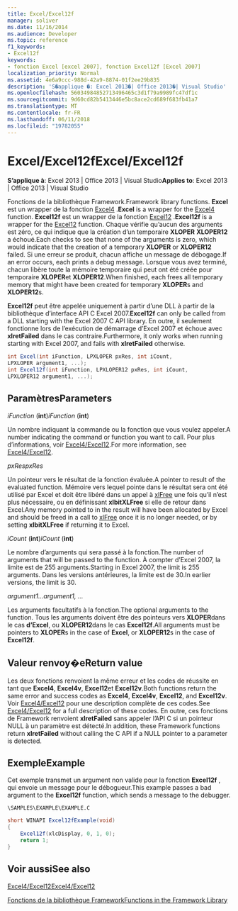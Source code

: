 ```yaml
---
title: Excel/Excel12f
manager: soliver
ms.date: 11/16/2014
ms.audience: Developer
ms.topic: reference
f1_keywords:
- Excel12f
keywords:
- fonction Excel [excel 2007], fonction Excel12f [Excel 2007]
localization_priority: Normal
ms.assetid: 4e6a9ccc-988d-42a9-8874-01f2ee29b835
description: 'S�applique �: Excel 2013�| Office 2013�| Visual Studio'
ms.openlocfilehash: 56034984852713496465c3d1f79a9989fc47df1c
ms.sourcegitcommit: 9d60cd82b5413446e5bc8ace2cd689f683fb41a7
ms.translationtype: MT
ms.contentlocale: fr-FR
ms.lasthandoff: 06/11/2018
ms.locfileid: "19782055"
---
```

# <a name="excelexcel12f"></a><span data-ttu-id="166eb-104">Excel/Excel12f</span><span class="sxs-lookup"><span data-stu-id="166eb-104">Excel/Excel12f</span></span>

 <span data-ttu-id="166eb-105">**S’applique à**: Excel 2013 | Office 2013 | Visual Studio</span><span class="sxs-lookup"><span data-stu-id="166eb-105">**Applies to**: Excel 2013 | Office 2013 | Visual Studio</span></span> 
  
<span data-ttu-id="166eb-106">Fonctions de la bibliothèque Framework.</span><span class="sxs-lookup"><span data-stu-id="166eb-106">Framework library functions.</span></span> <span data-ttu-id="166eb-107">**Excel** est un wrapper de la fonction [Excel4](excel4-excel12.md) .</span><span class="sxs-lookup"><span data-stu-id="166eb-107">**Excel** is a wrapper for the [Excel4](excel4-excel12.md) function.</span></span> <span data-ttu-id="166eb-108">**Excel12f** est un wrapper de la fonction [Excel12](excel4-excel12.md) .</span><span class="sxs-lookup"><span data-stu-id="166eb-108">**Excel12f** is a wrapper for the [Excel12](excel4-excel12.md) function.</span></span> <span data-ttu-id="166eb-109">Chaque vérifie qu’aucun des arguments est zéro, ce qui indique que la création d’un temporaire **XLOPER** **XLOPER12** a échoué.</span><span class="sxs-lookup"><span data-stu-id="166eb-109">Each checks to see that none of the arguments is zero, which would indicate that the creation of a temporary **XLOPER** or **XLOPER12** failed.</span></span> <span data-ttu-id="166eb-110">Si une erreur se produit, chacun affiche un message de débogage.</span><span class="sxs-lookup"><span data-stu-id="166eb-110">If an error occurs, each prints a debug message.</span></span> <span data-ttu-id="166eb-111">Lorsque vous avez terminé, chacun libère toute la mémoire temporaire qui peut ont été créée pour temporaire **XLOPER**et **XLOPER12**.</span><span class="sxs-lookup"><span data-stu-id="166eb-111">When finished, each frees all temporary memory that might have been created for temporary **XLOPER**s and **XLOPER12**s.</span></span>
  
 <span data-ttu-id="166eb-112">**Excel12f** peut être appelée uniquement à partir d’une DLL à partir de la bibliothèque d’interface API C Excel 2007.</span><span class="sxs-lookup"><span data-stu-id="166eb-112">**Excel12f** can only be called from a DLL starting with the Excel 2007 C API library.</span></span> <span data-ttu-id="166eb-113">En outre, il seulement fonctionne lors de l’exécution de démarrage d’Excel 2007 et échoue avec **xlretFailed** dans le cas contraire.</span><span class="sxs-lookup"><span data-stu-id="166eb-113">Furthermore, it only works when running starting with Excel 2007, and fails with **xlretFailed** otherwise.</span></span> 
  
```cs
int Excel(int iFunction, LPXLOPER pxRes, int iCount, 
LPXLOPER argument1, ...);
int Excel12f(int iFunction, LPXLOPER12 pxRes, int iCount, 
LPXLOPER12 argument1, ...);
```

## <a name="parameters"></a><span data-ttu-id="166eb-114">Paramètres</span><span class="sxs-lookup"><span data-stu-id="166eb-114">Parameters</span></span>

 <span data-ttu-id="166eb-115">_iFunction_ (**int**)</span><span class="sxs-lookup"><span data-stu-id="166eb-115">_iFunction_ (**int**)</span></span>
  
<span data-ttu-id="166eb-116">Un nombre indiquant la commande ou la fonction que vous voulez appeler.</span><span class="sxs-lookup"><span data-stu-id="166eb-116">A number indicating the command or function you want to call.</span></span> <span data-ttu-id="166eb-117">Pour plus d’informations, voir [Excel4/Excel12](excel4-excel12.md).</span><span class="sxs-lookup"><span data-stu-id="166eb-117">For more information, see [Excel4/Excel12](excel4-excel12.md).</span></span>
  
 <span data-ttu-id="166eb-118">_pxRes_</span><span class="sxs-lookup"><span data-stu-id="166eb-118">_pxRes_</span></span>
  
<span data-ttu-id="166eb-119">Un pointeur vers le résultat de la fonction évaluée.</span><span class="sxs-lookup"><span data-stu-id="166eb-119">A pointer to result of the evaluated function.</span></span> <span data-ttu-id="166eb-120">Mémoire vers lequel pointe dans le résultat sera ont été utilisé par Excel et doit être libéré dans un appel à [xlFree](xlfree.md) une fois qu’il n’est plus nécessaire, ou en définissant **xlbitXLFree** si elle de retour dans Excel.</span><span class="sxs-lookup"><span data-stu-id="166eb-120">Any memory pointed to in the result will have been allocated by Excel and should be freed in a call to [xlFree](xlfree.md) once it is no longer needed, or by setting **xlbitXLFree** if returning it to Excel.</span></span> 
  
 <span data-ttu-id="166eb-121">_iCount_ (**int**)</span><span class="sxs-lookup"><span data-stu-id="166eb-121">_iCount_ (**int**)</span></span>
  
<span data-ttu-id="166eb-122">Le nombre d’arguments qui sera passé à la fonction.</span><span class="sxs-lookup"><span data-stu-id="166eb-122">The number of arguments that will be passed to the function.</span></span> <span data-ttu-id="166eb-123">À compter d’Excel 2007, la limite est de 255 arguments.</span><span class="sxs-lookup"><span data-stu-id="166eb-123">Starting in Excel 2007, the limit is 255 arguments.</span></span> <span data-ttu-id="166eb-124">Dans les versions antérieures, la limite est de 30.</span><span class="sxs-lookup"><span data-stu-id="166eb-124">In earlier versions, the limit is 30.</span></span>
  
 <span data-ttu-id="166eb-125">_argument1..._</span><span class="sxs-lookup"><span data-stu-id="166eb-125">_argument1, ..._</span></span>
  
<span data-ttu-id="166eb-126">Les arguments facultatifs à la fonction.</span><span class="sxs-lookup"><span data-stu-id="166eb-126">The optional arguments to the function.</span></span> <span data-ttu-id="166eb-127">Tous les arguments doivent être des pointeurs vers **XLOPER**dans le cas **d’Excel**, ou **XLOPER12**dans le cas **Excel12f**.</span><span class="sxs-lookup"><span data-stu-id="166eb-127">All arguments must be pointers to **XLOPER**s in the case of **Excel**, or **XLOPER12**s in the case of **Excel12f**.</span></span>
  
## <a name="return-value"></a><span data-ttu-id="166eb-128">Valeur renvoy�e</span><span class="sxs-lookup"><span data-stu-id="166eb-128">Return value</span></span>

<span data-ttu-id="166eb-129">Les deux fonctions renvoient la même erreur et les codes de réussite en tant que **Excel4**, **Excel4v**, **Excel12**et **Excel12v**.</span><span class="sxs-lookup"><span data-stu-id="166eb-129">Both functions return the same error and success codes as **Excel4**, **Excel4v**, **Excel12**, and **Excel12v**.</span></span> <span data-ttu-id="166eb-130">Voir [Excel4/Excel12](excel4-excel12.md) pour une description complète de ces codes.</span><span class="sxs-lookup"><span data-stu-id="166eb-130">See [Excel4/Excel12](excel4-excel12.md) for a full description of these codes.</span></span> <span data-ttu-id="166eb-131">En outre, ces fonctions de Framework renvoient **xlretFailed** sans appeler l’API C si un pointeur NULL à un paramètre est détecté.</span><span class="sxs-lookup"><span data-stu-id="166eb-131">In addition, these Framework functions return **xlretFailed** without calling the C API if a NULL pointer to a parameter is detected.</span></span> 
  
## <a name="example"></a><span data-ttu-id="166eb-132">Exemple</span><span class="sxs-lookup"><span data-stu-id="166eb-132">Example</span></span>

<span data-ttu-id="166eb-133">Cet exemple transmet un argument non valide pour la fonction **Excel12f** , qui envoie un message pour le débogueur.</span><span class="sxs-lookup"><span data-stu-id="166eb-133">This example passes a bad argument to the **Excel12f** function, which sends a message to the debugger.</span></span> 
  
 `\SAMPLES\EXAMPLE\EXAMPLE.C`
  
```cs
short WINAPI Excel12fExample(void)
{
    Excel12f(xlcDisplay, 0, 1, 0);
    return 1;
}
```

## <a name="see-also"></a><span data-ttu-id="166eb-134">Voir aussi</span><span class="sxs-lookup"><span data-stu-id="166eb-134">See also</span></span>



[<span data-ttu-id="166eb-135">Excel4/Excel12</span><span class="sxs-lookup"><span data-stu-id="166eb-135">Excel4/Excel12</span></span>](excel4-excel12.md)


[<span data-ttu-id="166eb-136">Fonctions de la bibliothèque Framework</span><span class="sxs-lookup"><span data-stu-id="166eb-136">Functions in the Framework Library</span></span>](functions-in-the-framework-library.md)

